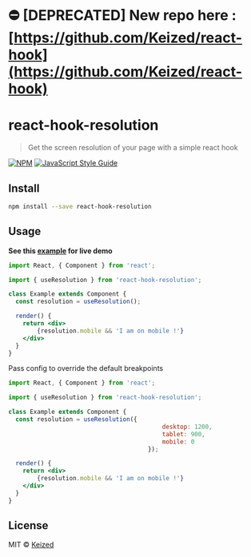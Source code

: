 # :no_entry: [DEPRECATED] New repo here : [https://github.com/Keized/react-hook](https://github.com/Keized/react-hook)





# react-hook-resolution

> Get the screen resolution of your page with a simple react hook

[![NPM](https://img.shields.io/npm/v/react-hook-resolution.svg)](https://www.npmjs.com/package/react-hook-resolution) [![JavaScript Style Guide](https://img.shields.io/badge/code_style-standard-brightgreen.svg)](https://standardjs.com)

## Install

```bash
npm install --save react-hook-resolution
```

## Usage

**See this [example](https://keized.github.io/react-hook-resolution/) for live demo**


```jsx
import React, { Component } from 'react';

import { useResolution } from 'react-hook-resolution';

class Example extends Component {
  const resolution = useResolution();

  render() {
    return <div>
        {resolution.mobile && 'I am on mobile !'}
    </div>
  }
}
``` 

Pass config to override the default breakpoints

```jsx
import React, { Component } from 'react';

import { useResolution } from 'react-hook-resolution';

class Example extends Component {
  const resolution = useResolution({
                                           desktop: 1200,
                                           tablet: 900,
                                           mobile: 0
                                       });

  render() {
    return <div>
        {resolution.mobile && 'I am on mobile !'}
    </div>
  }
}
``` 

## License

MIT © [Keized](https://github.com/Keized)
